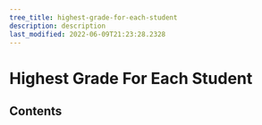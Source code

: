 ```yaml
---
tree_title: highest-grade-for-each-student
description: description
last_modified: 2022-06-09T21:23:28.2328
---
```


# Highest Grade For Each Student

## Contents
